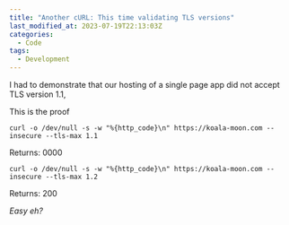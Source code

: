 ```yaml
---
title: "Another cURL: This time validating TLS versions"
last_modified_at: 2023-07-19T22:13:03Z
categories:
  - Code
tags:
  - Development
---
```


I had to demonstrate that our hosting of a single page app did not accept TLS version 1.1,

This is the proof

```:bash
curl -o /dev/null -s -w "%{http_code}\n" https://koala-moon.com --insecure --tls-max 1.1
```

Returns: 0000

```:bash
curl -o /dev/null -s -w "%{http_code}\n" https://koala-moon.com --insecure --tls-max 1.2
```

Returns: 200

_Easy eh?_
